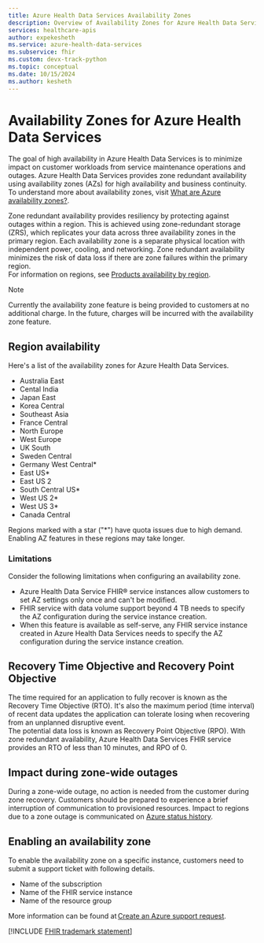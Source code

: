 ```yaml
---
title: Azure Health Data Services Availability Zones
description: Overview of Availability Zones for Azure Health Data Services
services: healthcare-apis
author: expekesheth
ms.service: azure-health-data-services
ms.subservice: fhir
ms.custom: devx-track-python
ms.topic: conceptual
ms.date: 10/15/2024
ms.author: kesheth
---
```


# Availability Zones for Azure Health Data Services

The goal of high availability in Azure Health Data Services is to minimize impact on customer workloads from service maintenance operations and outages. Azure Health Data Services provides zone redundant availability using availability zones (AZs) for high availability and business continuity. To understand more about availability zones, visit [What are Azure availability zones?](/azure/reliability/availability-zones-overview?tabs=azure-cli).

Zone redundant availability provides resiliency by protecting against outages within a region. This is achieved using zone-redundant storage (ZRS), which replicates your data across three availability zones in the primary region. Each availability zone is a separate physical location with independent power, cooling, and networking. Zone redundant availability minimizes the risk of data loss if there are zone failures within the primary region.<br>
For information on regions, see [Products availability by region](https://azure.microsoft.com/explore/global-infrastructure/products-by-region/).

> [!NOTE]
> Currently the availability zone feature is being provided to customers at no additional charge. In the future, charges will be incurred with the availability zone feature.

## Region availability

Here's a list of the availability zones for Azure Health Data Services.

- Australia East
- Cental India
- Japan East
- Korea Central
- Southeast Asia
- France Central
- North Europe
- West Europe
- UK South
- Sweden Central
- Germany West Central*
- East US*
- East US 2
- South Central US*
- West US 2*
- West US 3*
- Canada Central

Regions marked with a star ("*") have quota issues due to high demand. Enabling AZ features in these regions may take longer.

### Limitations

Consider the following limitations when configuring an availability zone.

- Azure Health Data Service FHIR&reg; service instances allow customers to set AZ settings only once and can't be modified.
- FHIR service with data volume support beyond 4 TB needs to specify the AZ configuration during the service instance creation.
- When this feature is available as self-serve, any FHIR service instance created in Azure Health Data Services needs to specify the AZ configuration during the service instance creation.

## Recovery Time Objective and Recovery Point Objective

The time required for an application to fully recover is known as the Recovery Time Objective (RTO). It's also the maximum period (time interval) of recent data updates the application can tolerate losing when recovering from an unplanned disruptive event.<br>
The potential data loss is known as Recovery Point Objective (RPO).
With zone redundant availability, Azure Health Data Services FHIR service provides an RTO of less than 10 minutes, and RPO of 0.

## Impact during zone-wide outages

During a zone-wide outage, no action is needed from the customer during zone recovery. Customers should be prepared to experience a brief interruption of communication to provisioned resources. Impact to regions due to a zone outage is communicated on [Azure status history](https://azure.status.microsoft/status/history/).

## Enabling an availability zone

To enable the availability zone on a specific instance, customers need to submit a support ticket with following details.

- Name of the subscription
- Name of the FHIR service instance
- Name of the resource group

More information can be found at [Create an Azure support request](/azure/azure-portal/supportability/how-to-create-azure-support-request).

[!INCLUDE [FHIR trademark statement](includes/healthcare-apis-fhir-trademark.md)]
